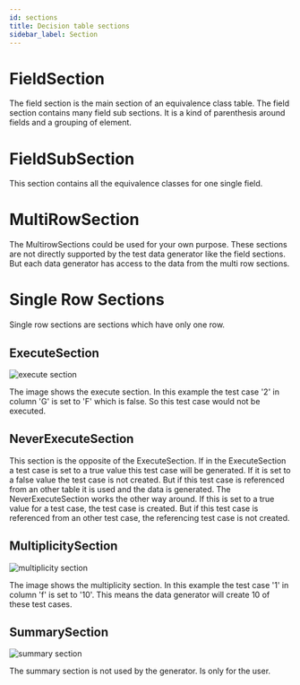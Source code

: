 ```yaml
---
id: sections
title: Decision table sections
sidebar_label: Section
---
```



# FieldSection

The field section is the main section of an equivalence class table. The field section contains
many field sub sections. It is a kind of parenthesis around fields and a grouping of element.

# FieldSubSection

This section contains all the equivalence classes for one single field.

# MultiRowSection

The MultirowSections could be used for your own purpose. These sections are not directly supported by
the test data generator like the field sections. But each data generator has access to the data from the
multi row sections.

# Single Row Sections

Single row sections are sections which have only one row.

## ExecuteSection

![execute section](/img/model-decision/execute_section.png)

The image shows the execute section. In this example the test case '2' in column
'G' is set to 'F' which is false. So this test case would not be executed.

## NeverExecuteSection

This section is the opposite of the ExecuteSection. If in the ExecuteSection a test case is set to a true value
this test case will be generated. If it is set to a false value the test case is not created. But if this test case
is referenced from an other table it is used and the data is generated. The NeverExecuteSection works the other way around.
If this is set to a true value for a test case, the test case is created. But if this test case is referenced from an
other test case, the referencing test case is not created.

## MultiplicitySection

![multiplicity section](/img/model-decision/multiplicity_section.png)

The image shows the multiplicity section. In this example the test case '1' in column
'f' is set to '10'. This means the data generator will create 10 of these test cases.

## SummarySection

![summary section](/img/model-decision/summary_section.png)

The summary section is not used by the generator. Is only for the user.
